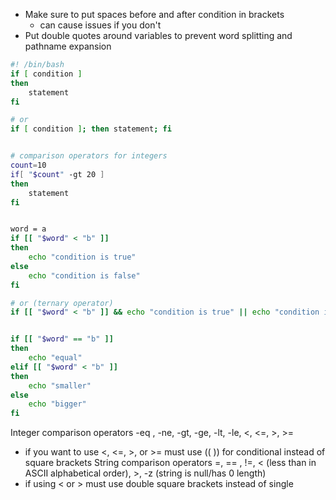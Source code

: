 - Make sure to put spaces before and after condition in brackets
	- can cause issues if you don't
- Put double quotes around variables to prevent word splitting and pathname expansion
``` bash
#! /bin/bash
if [ condition ]
then
	statement
fi

# or
if [ condition ]; then statement; fi


# comparison operators for integers
count=10
if[ "$count" -gt 20 ]
then 
	statement
fi


word = a
if [[ "$word" < "b" ]]
then
	echo "condition is true"
else
	echo "condition is false"
fi

# or (ternary operator)
if [[ "$word" < "b" ]] && echo "condition is true" || echo "condition is false"


if [[ "$word" == "b" ]]
then
	echo "equal"
elif [[ "$word" < "b" ]]
then
	echo "smaller"
else
	echo "bigger"
fi

```
Integer comparison operators
-eq , -ne, -gt, -ge, -lt, -le, <, <=, >, >=
- if you want to use <, <=, >, or >= must use (( )) for conditional instead of square brackets
String comparison operators
=, == , !=, < (less than in ASCII alphabetical order), >, -z (string is null/has 0 length)
- if using < or > must use double square brackets instead of single 
